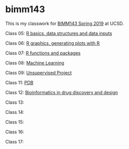 # bimm143

This is my classwork for [BIMM143 Spring 2019](https://bioboot.github.io/bimm143_S19/) at UCSD.

Class 05: [R basics, data structures and data inputs](https://github.com/flmoore/bimm143/blob/master/class05/class5.md) 

Class 06: [R graphics, generating plots with R](https://github.com/flmoore/bimm143/blob/master/class06/Class_6.md)

Class 07: [R functions and packages](https://github.com/flmoore/bimm143/blob/master/class07/Class07.md)

Class 08: [Machine Learning](https://github.com/flmoore/bimm143/blob/master/class08/class08.md)

Class 09: [Unsupervised Project](https://github.com/flmoore/bimm143/blob/master/class09/Class09.md)

Class 11: [PDB](https://github.com/flmoore/bimm143/blob/master/class11/class11.md)

Class 12: [Bioinformatics in drug discovery and design](https://github.com/flmoore/bimm143/blob/master/class13/class13.md)

Class 13:

Class 14: 

Class 15:

Class 16:

Class 17:
